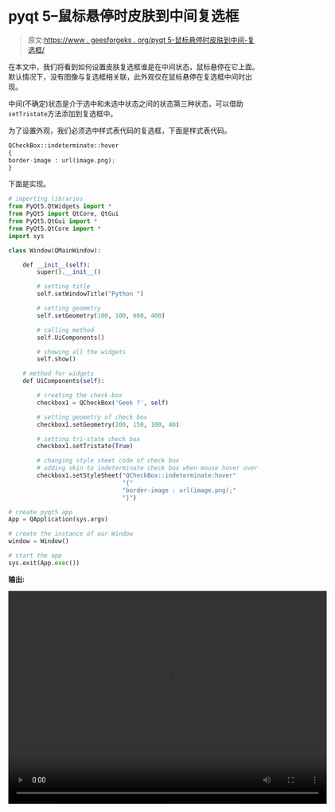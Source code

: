 # pyqt 5–鼠标悬停时皮肤到中间复选框

> 原文:[https://www . geesforgeks . org/pyqt 5-鼠标悬停时皮肤到中间-复选框/](https://www.geeksforgeeks.org/pyqt5-skin-to-intermediate-checkbox-when-mouse-hover/)

在本文中，我们将看到如何设置皮肤复选框谁是在中间状态，鼠标悬停在它上面。默认情况下，没有图像与复选框相关联，此外观仅在鼠标悬停在复选框中间时出现。

中间(不确定)状态是介于选中和未选中状态之间的状态第三种状态，可以借助`setTristate`方法添加到复选框中。

为了设置外观，我们必须选中样式表代码的复选框，下面是样式表代码。

```py
QCheckBox::indeterminate::hover
{
border-image : url(image.png);
}

```

下面是实现。

```py
# importing libraries
from PyQt5.QtWidgets import *
from PyQt5 import QtCore, QtGui
from PyQt5.QtGui import * 
from PyQt5.QtCore import * 
import sys

class Window(QMainWindow):

    def __init__(self):
        super().__init__()

        # setting title
        self.setWindowTitle("Python ")

        # setting geometry
        self.setGeometry(100, 100, 600, 400)

        # calling method
        self.UiComponents()

        # showing all the widgets
        self.show()

    # method for widgets
    def UiComponents(self):

        # creating the check-box
        checkbox1 = QCheckBox('Geek ?', self)

        # setting geometry of check box
        checkbox1.setGeometry(200, 150, 100, 40)

        # setting tri-state check box
        checkbox1.setTristate(True)

        # changing style sheet code of check box
        # adding skin to indeterminate check box when mouse hover over it
        checkbox1.setStyleSheet("QCheckBox::indeterminate:hover"
                                "{"
                                "border-image : url(image.png);"
                                "}")

# create pyqt5 app
App = QApplication(sys.argv)

# create the instance of our Window
window = Window()

# start the app
sys.exit(App.exec())
```

**输出:**

<video class="wp-video-shortcode" id="video-395463-1" width="640" height="428" preload="metadata" controls=""><source type="video/mp4" src="https://media.geeksforgeeks.org/wp-content/uploads/20200404195946/Python-04-04-2020-19_54_54.mp4?_=1">[https://media.geeksforgeeks.org/wp-content/uploads/20200404195946/Python-04-04-2020-19_54_54.mp4](https://media.geeksforgeeks.org/wp-content/uploads/20200404195946/Python-04-04-2020-19_54_54.mp4)</video>